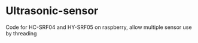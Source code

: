 # Ultrasonic-sensor
Code for HC-SRF04 and HY-SRF05 on raspberry, allow multiple sensor use by threading
